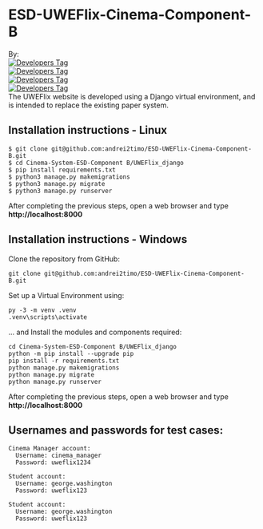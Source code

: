 # ESD-UWEFlix-Cinema-Component-B

By: <br>
[![Developers Tag]( https://img.shields.io/badge/Developer-andrei2timo-blue.svg )]( https://github.com/andrei2timo ) <br>
[![Developers Tag]( https://img.shields.io/badge/Developer-alamerton-blue.svg )]( https://github.com/alamerton )<br>
[![Developers Tag]( https://img.shields.io/badge/Developer-snayak-blue.svg )]( https://github.com/Hyperoid29 )<br>
[![Developers Tag]( https://img.shields.io/badge/Developer-ChristianECDawson-blue.svg )]( https://github.com/ChristianECDawson )<br>
The UWEFlix website is developed using a Django virtual environment, and is intended to replace the existing paper system.

## Installation instructions - Linux
```
$ git clone git@github.com:andrei2timo/ESD-UWEFlix-Cinema-Component-B.git
$ cd Cinema-System-ESD-Component B/UWEFlix_django
$ pip install requirements.txt
$ python3 manage.py makemigrations
$ python3 manage.py migrate
$ python3 manage.py runserver
```
After completing the previous steps, open a web browser and type **http://localhost:8000**

## Installation instructions - Windows

Clone the repository from GitHub:
```
git clone git@github.com:andrei2timo/ESD-UWEFlix-Cinema-Component-B.git
```

Set up a Virtual Environment using: 
```
py -3 -m venv .venv
.venv\scripts\activate
```
... and Install the modules and components required:
```
cd Cinema-System-ESD-Component B/UWEFlix_django
python -m pip install --upgrade pip
pip install -r requirements.txt
python manage.py makemigrations
python manage.py migrate
python manage.py runserver
```
After completing the previous steps, open a web browser and type **http://localhost:8000**

## Usernames and passwords for test cases:
```
Cinema Manager account:
  Username: cinema_manager
  Password: uweflix1234
  
Student account:
  Username: george.washington
  Password: uweflix123

Student account:
  Username: george.washington
  Password: uweflix123

